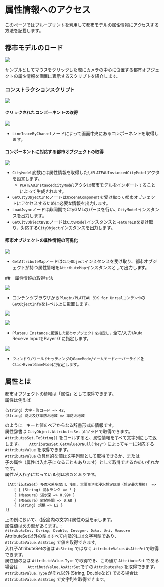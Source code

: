 # 属性情報へのアクセス
このページではブループリントを利用して都市モデルの属性情報にアクセスする方法を記載します。

## 都市モデルのロード
![](../resources/manual/accessCityObject/sample.png)

サンプルとしてマウスをクリックした際にカメラの中心に位置する都市オブジェクトの属性情報を画面に表示するスクリプトを紹介します。

### コンストラクションスクリプト

![](../resources/manual/accessCityObject/blueprint.png)

#### クリックされたコンポーネントの取得

![](../resources/manual/accessCityObject/blueprintSection1.png)

- `LineTraceByChannel`ノードによって画面中央にあるコンポーネントを取得します。

#### コンポーネントに対応する都市オブジェクトの取得

![](../resources/manual/accessCityObject/blueprintSection2.png)

- `CityModel`変数には属性情報を取得したい`PLATEAUInstancedCityModel`アクタを設定します。
  - `PLATEAUInstancedCityModel`アクタは都市モデルをインポートすることによって生成されます。
- `GetCityObjectInfo`ノードは`USceneComponent`を受け取って都市オブジェクトにアクセスするために必要な情報を出力します。
- `LoadAsync`ノードは非同期でCityGMLのパースを行い、`CityModel`インスタンスを出力します。
- `GetCityObjectByID`ノードは`CityModel`インスタンスと`FeatureID`を受け取り、対応する`CityObject`インスタンスを出力します。

#### 都市オブジェクトの属性情報の可視化

![](../resources/manual/accessCityObject/blueprintSection3.png)

- `GetAttributeMap`ノードは`CityObject`インスタンスを受け取り、都市オブジェクトが持つ属性情報を`AttributeMap`インスタンスとして出力します。

##　属性情報の取得方法

![](../resources/manual/accessCityObject/placeGetObjectInfo.png)

- コンテンツブラウザから`Plugin/PLATEAU SDK for Unrealコンテンツ`の`GetObjectInfo`をレベル上に配置します。

![](../resources/manual/accessCityObject/assignInstance.png)

![](../resources/manual/accessCityObject/getObjectInfosettings.png)

- `Plateau Instanceに配置した都市オブジェクトを指定し，`全て/入力/Auto Receive Input`を`Player 0`に指定します。 

![](../resources/manual/accessCityObject/overrideGameMode.png)

- `ウィンドウ/ワールドセッティング`の`GameMode/ゲームモードオーバーライド`を`ClickEventGameMode`に指定します。

## 属性とは

都市オブジェクトの情報は「属性」として取得できます。  
属性は例えば  
  
```text
(String) 大字・町コード => 42,
(String) 防火及び準防火地域 => 準防火地域
```
  
のように、キーと値のペアからなる辞書形式の情報です。  
属性辞書は `CityObject.AttributesSet` メソッドで取得できます。  
`AttributesSet.ToString()` をコールすると、属性情報をすべて文字列にして返します。　　
`AttributesSet.GetValueOrNull("key")` によってキーに対応する`AttributeValue` を取得できます。  
`AttributeValue` の具体的な値は文字列型として取得できるか、または  
子の属性（属性は入れ子になることもあります）として取得できるかのいずれかです。  
属性が入れ子になっている例は次のとおりです。

```text
 (AttributeSet) 多摩水系多摩川、浅川、大栗川洪水浸水想定区域（想定最大規模） => 
    [ { (String) 浸水ランク => 2 }
    { (Measure) 浸水深 => 0.990 }
    { (Measure) 継続時間 => 0.68 }
    { (String) 規模 => L2 }  
]}
```

上の例において、(括弧)内の文字は属性の型を示します。  
属性値は次の型があります。:  
`AttributeSet, String, Double, Integer, Data, Uri, Measure`  
AttributeSet以外の型はすべて内部的には文字列型であり、  
`AttributeValue.AsString` で値を取得できます。  
入れ子AttributeSetの値は `AsString` ではなく `AttributeValue.AsAttrSet`で取得できます。  
属性値の型は `AttributeValue.Type` で取得でき、この値が `AttributeSet` である場合は　　
`AttributeValue.AsAttrSet`で子の `AttributesMap` を取得できます。  
`AttributeValue.Type` がそれ以外 (String, Doubleなど) である場合は `AttributeValue.AsString` で文字列を取得できます。

